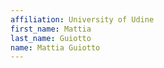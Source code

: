 ```yaml
---
affiliation: University of Udine
first_name: Mattia
last_name: Guiotto
name: Mattia Guiotto
---
```

